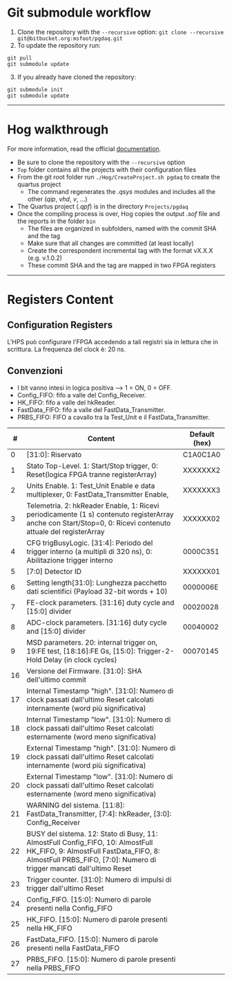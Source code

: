# Git submodule workflow
1. Clone the repository with the `--recursive` option:
  `git clone --recursive git@bitbucket.org:msfoot/pgdaq.git`
2. To update the repository run:
  ```
  git pull
  git submodule update
  ```
3. If you already have cloned the repository:
  ```
  git submodule init
  git submodule update
  ```
***
# Hog walkthrough
For more information, read the official [documentation](https://hog.readthedocs.io).

- Be sure to clone the repository with the `--recursive` option
- `Top` folder contains all the projects with their configuration files
- From the git root folder run `./Hog/CreateProject.sh pgdaq` to create the quartus project
  + The command regenerates the _.qsys_ modules and includes all the other (_qip_, _vhd_, _v_, ...)
- The Quartus project (_.qpf_) is in the directory `Projects/pgdaq`
- Once the compiling process is over, Hog copies the output _.sof_ file and the reports in the folder `bin`
  + The files are organized in subfolders, named with the commit SHA and the tag
  + Make sure that all changes are committed (at least locally)
  + Create the correspondent incremental tag with the format vX.X.X (e.g. v.1.0.2)
  + These commit SHA and the tag are mapped in two FPGA registers


***
# Registers Content
## Configuration Registers
L'HPS può configurare l'FPGA accedendo a tali registri sia in lettura che in scrittura. La frequenza del clock è: 20 ns.
## Convenzioni
- I bit vanno intesi in logica positiva --> 1 = ON, 0 = OFF.
- Config_FIFO: fifo a valle del Config_Receiver.
- HK_FIFO: fifo a valle del hkReader.
- FastData_FIFO: fifo a valle del FastData_Transmitter.
- PRBS_FIFO: FIFO a cavallo tra la Test_Unit e il FastData_Transmitter.

|  # | Content | Default (hex) |
| -- | ------- | ------- |
| 0  | [31:0]: Riservato | C1A0C1A0 |
| 1  | Stato Top-Level. 1: Start/Stop trigger, 0: Reset(logica FPGA tranne registerArray) | XXXXXXX2 |
| 2  | Units Enable. 1: Test_Unit Enable e data multiplexer, 0: FastData_Transmitter Enable,  | XXXXXXX3 |
| 3  | Telemetria. 2: hkReader Enable, 1: Ricevi periodicamente (1 s) contenuto registerArray anche con Start/Stop=0, 0: Ricevi contenuto attuale del registerArray | XXXXXX02 |
| 4  | CFG trigBusyLogic. [31:4]: Periodo del trigger interno (a multipli di 320 ns), 0: Abilitazione trigger interno | 0000C351 |
| 5  | [7:0] Detector ID | XXXXXX01 |
| 6  | Setting length[31:0]: Lunghezza pacchetto dati scientifici (Payload 32-bit words + 10) | 0000006E |
| 7  | FE-clock  parameters. [31:16] duty cycle and [15:0] divider | 00020028 |
| 8  | ADC-clock parameters. [31:16] duty cycle and [15:0] divider | 00040002 |
| 9  | MSD parameters. 20: internal trigger on, 19:FE test, [18:16]:FE Gs, [15:0]: Trigger-2-Hold Delay (in clock cycles) | 00070145 |
| 16  | Versione del Firmware. [31:0]: SHA dell'ultimo commit |  |
| 17  | Internal Timestamp "high". [31:0]: Numero di clock passati dall'ultimo Reset calcolati internamente (word più significativa) |  |
| 18  | Internal Timestamp "low". [31:0]: Numero di clock passati dall'ultimo Reset calcolati esternamente (word meno significativa) |  |
| 19  | External Timestamp "high". [31:0]: Numero di clock passati dall'ultimo Reset calcolati internamente (word più significativa) |  |
| 20  | External Timestamp "low". [31:0]: Numero di clock passati dall'ultimo Reset calcolati esternamente (word meno significativa) |  |
| 21  | WARNING del sistema. [11:8]: FastData_Transmitter, [7:4]: hkReader, [3:0]: Config_Receiver |  |
| 22  | BUSY del sistema. 12: Stato di Busy, 11: AlmostFull Config_FIFO, 10: AlmostFull HK_FIFO, 9: AlmostFull FastData_FIFO, 8: AlmostFull PRBS_FIFO, [7:0]: Numero di trigger mancati dall'ultimo Reset |  |
| 23  | Trigger counter. [31:0]: Numero di impulsi di trigger dall'ultimo Reset |  |
| 24  | Config_FIFO. [15:0]: Numero di parole presenti nella Config_FIFO |  |
| 25  | HK_FIFO. [15:0]: Numero di parole presenti nella HK_FIFO |  |
| 26  | FastData_FIFO. [15:0]: Numero di parole presenti nella FastData_FIFO |  |
| 27  | PRBS_FIFO. [15:0]: Numero di parole presenti nella PRBS_FIFO |  |
